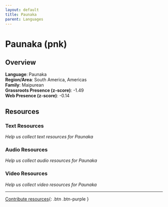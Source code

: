 ```yaml
---
layout: default
title: Paunaka
parent: Languages
---
```


# Paunaka (pnk)

## Overview

**Language**: Paunaka  
**Region/Area**: South America, Americas  
**Family**: Maipurean  
**Grassroots Presence (z-score)**: -1.49  
**Web Presence (z-score)**: -0.14  

## Resources

### Text Resources
*Help us collect text resources for Paunaka*

### Audio Resources
*Help us collect audio resources for Paunaka*

### Video Resources
*Help us collect video resources for Paunaka*

---

[Contribute resources](https://forms.office.com/e/1SfLJx3u1r){: .btn .btn-purple }
